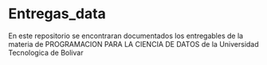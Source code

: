 # Entregas_data
En este repositorio se encontraran documentados los entregables de la materia de PROGRAMACION PARA LA CIENCIA DE DATOS de la Universidad Tecnologica de Bolivar
